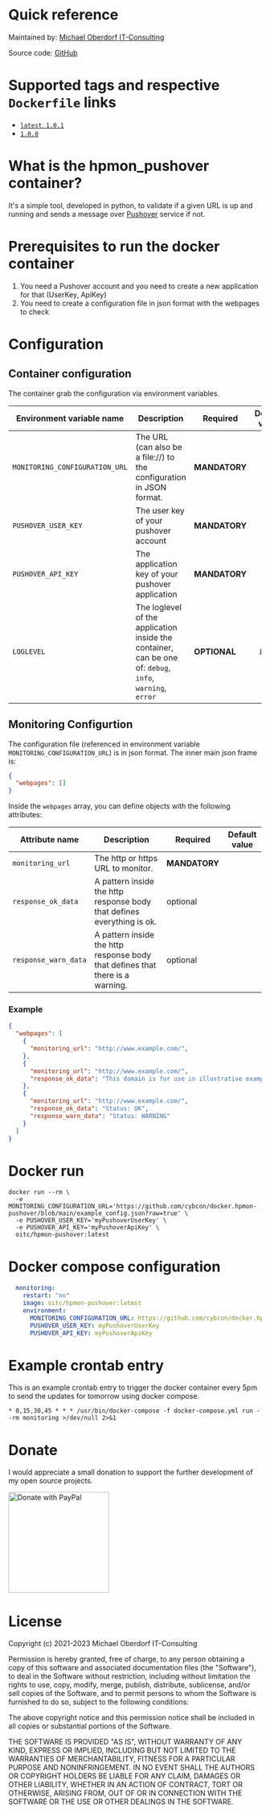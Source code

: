 # Quick reference

Maintained by: [Michael Oberdorf IT-Consulting](https://www.oberdorf-itc.de/)

Source code: [GitHub](https://github.com/cybcon/docker.hpmon-pushover)

# Supported tags and respective `Dockerfile` links

* [`latest`, `1.0.1`](https://github.com/cybcon/docker.hpmon-pushover/blob/v1.0.1/Dockerfile)
* [`1.0.0`](https://github.com/cybcon/docker.hpmon-pushover/blob/v1.0.0/Dockerfile)

# What is the hpmon_pushover container?

It's a simple tool, developed in python, to validate if a given URL is up and running and sends a message over
[Pushover](https://pushover.net/) service if not.

# Prerequisites to run the docker container
1. You need a Pushover account and you need to create a new application for that (UserKey, ApiKey)
2. You need to create a configuration file in json format with the webpages to check

# Configuration
## Container configuration

The container grab the configuration via environment variables.

| Environment variable name | Description | Required | Default value |
|--|--|--|--|
| `MONITORING_CONFIGURATION_URL` | The URL (can also be a file://) to the configuration in JSON format. | **MANDATORY** | |
| `PUSHOVER_USER_KEY` | The user key of your pushover account | **MANDATORY** | |
| `PUSHOVER_API_KEY` | The application key of your pushover application | **MANDATORY** | |
| `LOGLEVEL` | The loglevel of the application inside the container, can be one of: `debug`, `info`, `warning`, `error` | **OPTIONAL** | ` info` |

## Monitoring Configurtion

The configuration file (referenced in environment variable `MONITORING_CONFIGURATION_URL`) is in json format. The inner main json frame is:

```json
{
  "webpages": []
}
```

Inside the `webpages` array, you can define objects with the following attributes:

| Attribute name       | Description | Required | Default value |
|----------------------|-------------|----------|---------------|
| `monitoring_url`     | The http or https URL to monitor. | **MANDATORY** | |
| `response_ok_data`   | A pattern inside the http response body that defines everything is ok. | optional | |
| `response_warn_data` | A pattern inside the http response body that defines that there is a warning. | optional | |


### Example
```json
{
  "webpages": [
    {
      "monitoring_url": "http://www.example.com/",
    },
    {
      "monitoring_url": "http://www.example.com/",
      "response_ok_data": "This domain is for use in illustrative examples in documents.",
    },
    {
      "monitoring_url": "http://www.example.com/",
      "response_ok_data": "Status: OK",
      "response_warn_data": "Status: WARNING"
    }
  ]
}
```



# Docker run

```
docker run --rm \
  -e MONITORING_CONFIGURATION_URL='https://github.com/cybcon/docker.hpmon-pushover/blob/main/example_config.json?raw=true' \
  -e PUSHOVER_USER_KEY='myPushoverUserKey' \
  -e PUSHOVER_API_KEY='myPushoverApiKey' \
  oitc/hpmon-pushover:latest
```

# Docker compose configuration

```yaml
  monitoring:
    restart: "no"
    image: oitc/hpmon-pushover:latest
    environment:
      MONITORING_CONFIGURATION_URL: https://github.com/cybcon/docker.hpmon-pushover/blob/main/example_config.json?raw=true
      PUSHOVER_USER_KEY: myPushoverUserKey
      PUSHOVER_API_KEY: myPushoverApiKey
```

# Example crontab entry
This is an example crontab entry to trigger the docker container every 5pm to send the updates for tomorrow using docker compose.
```
* 0,15,30,45 * * * /usr/bin/docker-compose -f docker-compose.yml run --rm monitoring >/dev/null 2>&1
```

# Donate
I would appreciate a small donation to support the further development of my open source projects.

<a href="https://www.paypal.com/donate/?hosted_button_id=BHGJGGUS6RH44" target="_blank"><img src="https://raw.githubusercontent.com/stefan-niedermann/paypal-donate-button/master/paypal-donate-button.png" alt="Donate with PayPal" width="200px"></a>


# License

Copyright (c) 2021-2023 Michael Oberdorf IT-Consulting

Permission is hereby granted, free of charge, to any person obtaining a copy
of this software and associated documentation files (the "Software"), to deal
in the Software without restriction, including without limitation the rights
to use, copy, modify, merge, publish, distribute, sublicense, and/or sell
copies of the Software, and to permit persons to whom the Software is
furnished to do so, subject to the following conditions:

The above copyright notice and this permission notice shall be included in all
copies or substantial portions of the Software.

THE SOFTWARE IS PROVIDED "AS IS", WITHOUT WARRANTY OF ANY KIND, EXPRESS OR
IMPLIED, INCLUDING BUT NOT LIMITED TO THE WARRANTIES OF MERCHANTABILITY,
FITNESS FOR A PARTICULAR PURPOSE AND NONINFRINGEMENT. IN NO EVENT SHALL THE
AUTHORS OR COPYRIGHT HOLDERS BE LIABLE FOR ANY CLAIM, DAMAGES OR OTHER
LIABILITY, WHETHER IN AN ACTION OF CONTRACT, TORT OR OTHERWISE, ARISING FROM,
OUT OF OR IN CONNECTION WITH THE SOFTWARE OR THE USE OR OTHER DEALINGS IN THE
SOFTWARE.
